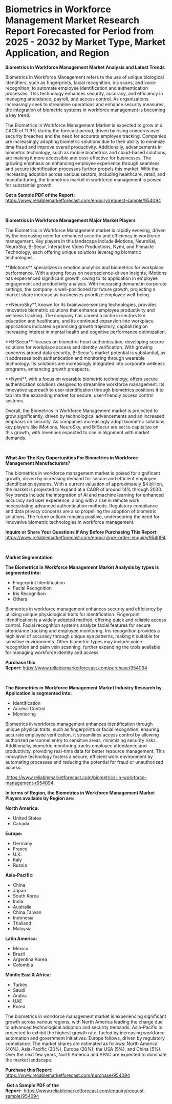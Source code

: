 <p><h1>Biometrics in Workforce Management Market Research Report Forecasted for Period from 2025 -  2032 by Market Type, Market Application, and Region</h1></p><p><strong>Biometrics in Workforce Management Market Analysis and Latest Trends</strong></p>
<p><p>Biometrics in Workforce Management refers to the use of unique biological identifiers, such as fingerprints, facial recognition, iris scans, and voice recognition, to automate employee identification and authentication processes. This technology enhances security, accuracy, and efficiency in managing attendance, payroll, and access control. As organizations increasingly seek to streamline operations and enhance security measures, the integration of biometric systems in workforce management is becoming a key trend.</p><p>The Biometrics in Workforce Management Market is expected to grow at a CAGR of 11.9% during the forecast period, driven by rising concerns over security breaches and the need for accurate employee tracking. Companies are increasingly adopting biometric solutions due to their ability to minimize time fraud and improve overall productivity. Additionally, advancements in biometric technology, such as mobile biometrics and cloud-based solutions, are making it more accessible and cost-effective for businesses. The growing emphasis on enhancing employee experience through seamless and secure identification processes further propels this market. With the increasing adoption across various sectors, including healthcare, retail, and manufacturing, the biometrics market in workforce management is poised for substantial growth.</p></p>
<p><strong>Get a Sample PDF of the Report:&nbsp;</strong> <a href="https://www.reliablemarketforecast.com/enquiry/request-sample/954094?utm_campaign=3261&utm_medium=2&utm_source=Github&utm_content=ia&utm_term=18042025&utm_id=biometrics-in-workforce-management">https://www.reliablemarketforecast.com/enquiry/request-sample/954094</a></p>
<p>&nbsp;</p>
<p><strong>Biometrics in Workforce Management Major Market Players</strong></p>
<p><p>The Biometrics in Workforce Management market is rapidly evolving, driven by the increasing need for enhanced security and efficiency in workforce management. Key players in this landscape include iMotions, NeuroKai, NeuroSky, B-Secur, Interactive Video Productions, Nymi, and Pinnacle Technology, each offering unique solutions leveraging biometric technologies.</p><p>**iMotions** specializes in emotion analytics and biometrics for workplace performance. With a strong focus on neuroscience-driven insights, iMotions has experienced significant growth, owing to its application in employee engagement and productivity analysis. With increasing demand in corporate settings, the company is well-positioned for future growth, projecting a market share increase as businesses prioritize employee well-being.</p><p>**NeuroSky**, known for its brainwave-sensing technologies, provides innovative biometric solutions that enhance employee productivity and wellness tracking. The company has carved a niche in sectors like education and healthcare, and its continued expansion into workplace applications indicates a promising growth trajectory, capitalizing on increasing interest in mental health and cognitive performance optimization.</p><p>**B-Secur** focuses on biometric heart authentication, developing secure solutions for workplace access and identity verification. With growing concerns around data security, B-Secur's market potential is substantial, as it addresses both authentication and monitoring through wearable technology. Its solutions are increasingly integrated into corporate wellness programs, enhancing growth prospects.</p><p>**Nymi**, with a focus on wearable biometric technology, offers secure authentication solutions designed to streamline workforce management. Its innovative approach to user identification through biometrics positions it to tap into the expanding market for secure, user-friendly access control systems.</p><p>Overall, the Biometrics in Workforce Management market is projected to grow significantly, driven by technological advancements and an increased emphasis on security. As companies increasingly adopt biometric solutions, key players like iMotions, NeuroSky, and B-Secur are set to capitalize on this growth, with revenues expected to rise in alignment with market demands.</p></p>
<p>&nbsp;</p>
<p><strong>What Are The Key Opportunities For Biometrics in Workforce Management Manufacturers?</strong></p>
<p><p>The biometrics in workforce management market is poised for significant growth, driven by increasing demand for secure and efficient employee identification systems. With a current valuation of approximately $4 billion, the market is projected to expand at a CAGR of around 14% through 2030. Key trends include the integration of AI and machine learning for enhanced accuracy and user experience, along with a rise in remote work necessitating advanced authentication methods. Regulatory compliance and data privacy concerns are also propelling the adoption of biometric solutions. The future outlook remains positive, underscoring the need for innovative biometric technologies in workforce management.</p></p>
<p><strong>Inquire or Share Your Questions If Any Before Purchasing This Report:</strong> <a href="https://www.reliablemarketforecast.com/enquiry/pre-order-enquiry/954094?utm_campaign=3261&utm_medium=2&utm_source=Github&utm_content=ia&utm_term=18042025&utm_id=biometrics-in-workforce-management">https://www.reliablemarketforecast.com/enquiry/pre-order-enquiry/954094</a></p>
<p>&nbsp;</p>
<p><strong>Market Segmentation</strong></p>
<p><strong>The Biometrics in Workforce Management Market Analysis by types is segmented into:</strong></p>
<p><ul><li>Fingerprint Identification</li><li>Facial Recognition</li><li>Iris Recognition</li><li>Others</li></ul></p>
<p><p>Biometrics in workforce management enhances security and efficiency by utilizing unique physiological traits for identification. Fingerprint identification is a widely adopted method, offering quick and reliable access control. Facial recognition systems analyze facial features for secure attendance tracking and employee monitoring. Iris recognition provides a high level of accuracy through unique eye patterns, making it suitable for sensitive environments. Other biometric types may include voice recognition and palm vein scanning, further expanding the tools available for managing workforce identity and access.</p></p>
<p><strong>Purchase this Report:&nbsp;</strong><a href="https://www.reliablemarketforecast.com/purchase/954094?utm_campaign=3261&utm_medium=2&utm_source=Github&utm_content=ia&utm_term=18042025&utm_id=biometrics-in-workforce-management">https://www.reliablemarketforecast.com/purchase/954094</a></p>
<p>&nbsp;</p>
<p><strong>The Biometrics in Workforce Management Market Industry Research by Application is segmented into:</strong></p>
<p><ul><li>Identification</li><li>Access Control</li><li>Monitoring</li></ul></p>
<p><p>Biometrics in workforce management enhances identification through unique physical traits, such as fingerprints or facial recognition, ensuring accurate employee verification. It streamlines access control by allowing authorized personnel entry to sensitive areas, minimizing security risks. Additionally, biometric monitoring tracks employee attendance and productivity, providing real-time data for better resource management. This innovative technology fosters a secure, efficient work environment by automating processes and reducing the potential for fraud or unauthorized access.</p></p>
<p><a href="https://www.reliablemarketforecast.com/biometrics-in-workforce-management-r954094?utm_campaign=3261&utm_medium=2&utm_source=Github&utm_content=ia&utm_term=18042025&utm_id=biometrics-in-workforce-management">&nbsp;https://www.reliablemarketforecast.com/biometrics-in-workforce-management-r954094</a></p>
<p><strong>In terms of Region, the Biometrics in Workforce Management Market Players available by Region are:</strong></p>
<p>
    <p> <strong> North America: </strong>
        <ul>
            <li>United States</li>
            <li>Canada</li>
        </ul>
        </p> 
    <p> <strong> Europe: </strong>
        <ul>
            <li>Germany</li>
            <li>France</li>
            <li>U.K.</li>
            <li>Italy</li>
            <li>Russia</li>
        </ul>
        </p> 
    <p> <strong> Asia-Pacific: </strong>
        <ul>
            <li>China</li>
            <li>Japan</li>
            <li>South Korea</li>
            <li>India</li>
            <li>Australia</li>
            <li>China Taiwan</li>
            <li>Indonesia</li>
            <li>Thailand</li>
            <li>Malaysia</li>
        </ul>
        </p> 
    <p> <strong> Latin America: </strong>
        <ul>
            <li>Mexico</li>
            <li>Brazil</li>
            <li>Argentina Korea</li>
            <li>Colombia</li>
        </ul>
        </p> 
    <p> <strong> Middle East & Africa: </strong>
        <ul>
            <li>Turkey</li>
            <li>Saudi</li>
            <li>Arabia</li>
            <li>UAE</li>
            <li>Korea</li>
        </ul>
    </p>
    </p>
<p><p>The biometrics in workforce management market is experiencing significant growth across various regions, with North America leading the charge due to advanced technological adoption and security demands. Asia-Pacific is projected to exhibit the highest growth rate, fueled by increasing workforce automation and government initiatives. Europe follows, driven by regulatory compliance. The market shares are estimated as follows: North America (40%), Asia-Pacific (30%), Europe (20%), the USA (5%), and China (5%). Over the next few years, North America and APAC are expected to dominate the market landscape.</p></p>
<p><strong>Purchase this Report: </strong><a href="https://www.reliablemarketforecast.com/purchase/954094?utm_campaign=3261&utm_medium=2&utm_source=Github&utm_content=ia&utm_term=18042025&utm_id=biometrics-in-workforce-management">https://www.reliablemarketforecast.com/purchase/954094</a></p>
<p>&nbsp;<strong>Get a Sample PDF of the Report:&nbsp;&nbsp;</strong><a href="https://www.reliablemarketforecast.com/enquiry/request-sample/954094?utm_campaign=3261&utm_medium=2&utm_source=Github&utm_content=ia&utm_term=18042025&utm_id=biometrics-in-workforce-management">https://www.reliablemarketforecast.com/enquiry/request-sample/954094</a></p>
<p><strong></strong></p>
<p><p></p><p></p><p></p></p>